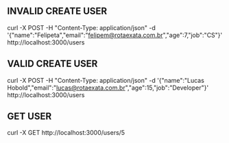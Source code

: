 ## INVALID CREATE USER ##
curl -X POST   -H "Content-Type: application/json"   -d '{"name":"Felipeta","email":"felipem@rotaexata.com.br","age":7,"job":"CS"}'   http://localhost:3000/users

## VALID CREATE USER ##
curl -X POST   -H "Content-Type: application/json"   -d '{"name":"Lucas Hobold","email":"lucas@rotaexata.com.br","age":15,"job":"Developer"}'   http://localhost:3000/users

## GET USER ##
curl -X GET http://localhost:3000/users/5